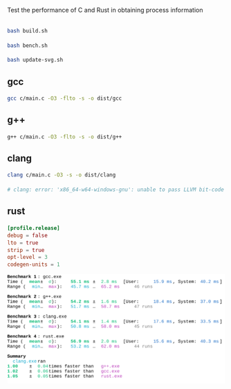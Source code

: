Test the performance of C and Rust in obtaining process information

```bash

bash build.sh

bash bench.sh

bash update-svg.sh
```

## gcc
```bash
gcc c/main.c -O3 -flto -s -o dist/gcc
```

## g++
```bash
g++ c/main.c -O3 -flto -s -o dist/g++
```
## clang
```bash
clang c/main.c -O3 -s -o dist/clang

# clang: error: 'x86_64-w64-windows-gnu': unable to pass LLVM bit-code files to linker
```
## rust
```toml
[profile.release]
debug = false
lto = true
strip = true
opt-level = 3
codegen-units = 1
```


<div align="center">
		<img src="assets/bench.svg">
</div>